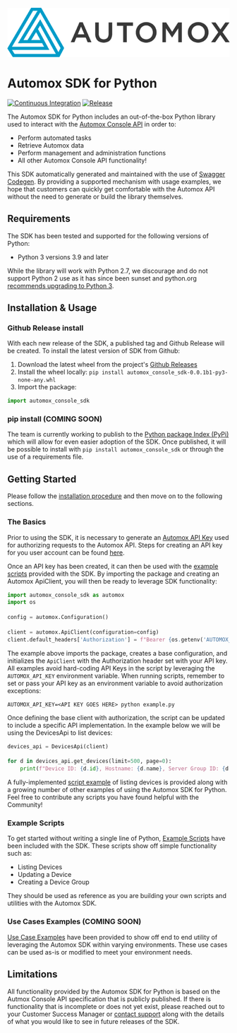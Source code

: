 ![Automox logo]

# Automox SDK for Python

[![Continuous Integration](https://github.com/AutomoxCommunity/automox-console-sdk-python/actions/workflows/ci.yml/badge.svg)](https://github.com/AutomoxCommunity/automox-console-sdk-python/actions/workflows/ci.yml)
[![Release](https://github.com/AutomoxCommunity/automox-console-sdk-python/actions/workflows/release.yml/badge.svg)](https://github.com/AutomoxCommunity/automox-console-sdk-python/actions/workflows/release.yml)

The Automox SDK for Python includes an out-of-the-box Python library used to interact with the [Automox Console API] 
in order to:
- Perform automated tasks
- Retrieve Automox data
- Perform management and administration functions
- All other Automox Console API functionality!

This SDK automatically generated and maintained with the use of [Swagger Codegen](https://github.com/swagger-api/swagger-codegen). 
By providing a supported mechanism with usage examples, we hope that customers can quickly get comfortable with the
Automox API without the need to generate or build the library themselves.

## Requirements

The SDK has been tested and supported for the following versions of Python:
- Python 3 versions 3.9 and later

While the library will work with Python 2.7, we discourage and do not support Python 2 use as it has since been sunset 
and python.org [recommends upgrading to Python 3](https://www.python.org/doc/sunset-python-2/).

## Installation & Usage

### Github Release install

With each new release of the SDK, a published tag and Github Release will be created. To install the latest version of 
SDK from Github:
1. Download the latest wheel from the project's [Github Releases](https://github.com/AutomoxCommunity/automox-console-sdk-python/releases)
2. Install the wheel locally: `pip install automox_console_sdk-0.0.1b1-py3-none-any.whl`
3. Import the package:
```python
import automox_console_sdk 
```

### pip install (COMING SOON)

The team is currently working to publish to the [Python package Index (PyPi)](https://pypi.org/) which will allow for
even easier adoption of the SDK. Once published, it will be possible to install with `pip install automox_console_sdk`
or through the use of a requirements file.

## Getting Started

Please follow the [installation procedure](#installation--usage) and then move on to the following sections.

### The Basics

Prior to using the SDK, it is necessary to generate an [Automox API Key](https://docs.automox.com/home/automox-settings/accessing-your-api-keys#api-key) 
used for authorizing requests to the Automox API. Steps for creating an API key for you user account can be found 
[here](https://docs.automox.com/home/automox-settings/accessing-your-api-keys#adding-api-keys).

Once an API key has been created, it can then be used with the [example scripts](examples/scripts) provided with the 
SDK. By importing the package and creating an Automox ApiClient, you will then be ready to leverage SDK functionality:

```python
import automox_console_sdk as automox
import os

config = automox.Configuration()

client = automox.ApiClient(configuration=config)
client.default_headers['Authorization'] = f"Bearer {os.getenv('AUTOMOX_API_KEY')}"
```

The example above imports the package, creates a base configuration, and initializes the `ApiClient` with the 
Authorization header set with your API key. All examples avoid hard-coding API Keys in the script by leveraging the 
`AUTOMOX_API_KEY` environment variable. When running scripts, remember to set or pass your API key as an environment 
variable to avoid authorization exceptions:
```shell
AUTOMOX_API_KEY=<API KEY GOES HERE> python example.py
```

Once defining the base client with authorization, the script can be updated to include a specific API implementation. In 
the example below we will be using the DevicesApi to list devices:
```python
devices_api = DevicesApi(client)

for d in devices_api.get_devices(limit=500, page=0):
    print(f"Device ID: {d.id}, Hostname: {d.name}, Server Group ID: {d.server_group_id}, IP Addresses: {d.ip_addrs}")
```

A fully-implemented [script example](examples/scripts/list_devices.py) of listing devices is provided along with a
growing number of other examples of using the Automox SDK for Python. Feel free to contribute any scripts you have found 
helpful with the Community!

### Example Scripts

To get started without writing a single line of Python, [Example Scripts](examples/scripts) have been included with the 
SDK. These scripts show off simple functionality such as:
- Listing Devices
- Updating a Device
- Creating a Device Group

They should be used as reference as you are building your own scripts and utilities with the Automox SDK.

### Use Cases Examples (COMING SOON)

[Use Case Examples](examples/use-cases) have been provided to show off end to end utility of leveraging the Automox SDK
within varying environments. These use cases can be used as-is or modified to meet your environment needs. 

## Limitations

All functionality provided by the Automox SDK for Python is based on the Autmox Console API specification that is 
publicly published. If there is functionality that is incomplete or does not yet exist, please reached out to your 
Customer Success Manager or [contact support](https://support.automox.com/help/contacting-automox-support) along with
the details of what you would like to see in future releases of the SDK.

[//]: # "Link anchor definitions"
[Automox Logo]: assets/AX-Horiz-Logo.png
[Automox Console API]: https://developer.automox.com/developer-portal/
[Documentation]: docs/README.md
